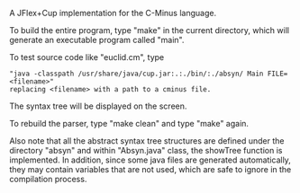 A JFlex+Cup implementation for the C-Minus language.

  To build the entire program, type "make" in the current directory, which will 
generate an executable program called "main".

To test source code like "euclid.cm", type 

    "java -classpath /usr/share/java/cup.jar:.:./bin/:./absyn/ Main FILE=<filename>"
    replacing <filename> with a path to a cminus file.

The syntax tree will be displayed on the screen.

  To rebuild the parser, type "make clean" and type "make" again.

  Also note that all the abstract syntax tree structures are defined under
the directory "absyn" and within "Absyn.java" class, the showTree function
is implemented.  In addition, since some java files are generated automatically,
they may contain variables that are not used, which are safe to ignore in
the compilation process.
